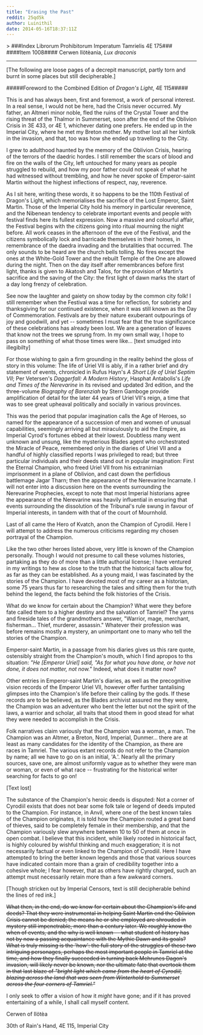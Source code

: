 ```yaml
---
title: "Erasing the Past"
reddit: 25qd5k
author: Luinithil
date: 2014-05-16T18:37:11Z
---
```


&gt; ###Index Librorum Prohibitorum Imperatum Tamrielis 4E 175###
####Item 1008####
Cerwen Ilötèania, *Lux draconis*


---
[The following are loose pages of a decrepit manuscript, partly torn and burnt in some places but still decipherable.]

#####Foreword to the Combined Edition of *Dragon's Light*, 4E 115#####

This is and has always been, first and foremost, a work of personal interest. In a real sense, I would not be here, had the Crisis never occurred. My father, an Altmeri minor noble, fled the ruins of the Crystal Tower and the rising threat of the Thalmor in Summerset, soon after the end of the Oblivion Crisis in 3E 433, or 4E 1, whichever dating one prefers. He ended up in the Imperial City, where he met my Breton mother. My mother lost all her kinfolk in the invasion, and that, too was how she ended up travelling to the City. 

I grew to adulthood haunted by the memory of the Oblivion Crisis, hearing of the terrors of the daedric hordes. I still remember the scars of blood and fire on the walls of the City, left untouched for many years as people struggled to rebuild, and how my poor father could not speak of what he had witnessed without trembling, and how he never spoke of Emperor-saint Martin without the highest inflections of respect, nay, reverence. 

As I sit here, writing these words, it so happens to be the 110th Festival of Dragon's Light, which memorialises the sacrifice of the Lost Emperor, Saint Martin. Those of the Imperial City hold his memory in particular reverence, and the Nibenean tendency to celebrate important events and people with festival finds here its fullest expression. Now a massive and colourful affair, the Festival begins with the citizens going into ritual mourning the night before. All work ceases in the afternoon of the eve of the Festival, and the citizens symbolically lock and barricade themselves in their homes, in remembrance of the daedra invading and the brutalities that occurred. The only sounds to be heard are the church bells tolling. No fires except the ones at the White-Gold Tower and the rebuilt Temple of the One are allowed during the night. Then on the day itself after remembrances before first light, thanks is given to Akatosh and Talos, for the provision of Martin's sacrifice and the saving of the City: the first light of dawn marks the start of a day long frenzy of celebration. 

See now the laughter and gaiety on show today by the common city folk! I still remember when the Festival was a time for reflection, for sobriety and thanksgiving for our continued existence, when it was still known as the Day of Commemoration. Festivals are by their nature exuberant outpourings of joy and goodwill, and yet --  sometimes I must fear that the true significance of these celebrations has already been lost. We are a generation of leaves that know not the trees we sprung from. In my own small way, I hope to pass on something of what those times were like... [text smudged into illegibilty]

For those wishing to gain a firm grounding in the reality behind the gloss of story in this volume: The life of Uriel VII is ably, if in a rather brief and dry statement of events, chronicled in Rufus Hayn's *A Short Life of Uriel Septim VII*; Per Vetersen's *Daggerfall: A Modern History*, Hasphat Antabolis's *Life and Times of the Nerevarine* in its revised and updated 3rd edition, and the three-volume *Biography of Barenziah* by Stern Gamboge provide amplification of detail for the later 44 years of Uriel VII's reign, a time that was to see great upheaval politically and socially in various provinces. 

This was the period that popular imagination calls the Age of Heroes, so named for the appearance of a succession of men and women of unusual capabilities, seemingly arriving all but miraculously to aid the Empire, as Imperial Cyrod's fortunes ebbed at their lowest. Doubtless many went unknown and unsung, like the mysterious Blades agent who orchestrated the Miracle of Peace, remembered only in the diaries of Uriel VII and a handful of highly classified reports I was privileged to read; but three particular individuals and their deeds stand out in popular imagination: First the Eternal Champion, who freed Uriel VII from his extranirnian imprisonment in a plane of Oblivion, and cast down the perfidious battlemage Jagar Tharn; then the appearance of the Nerevarine Incarnate. I will not enter into a discussion here on the events surrounding the Nerevarine Prophecies, except to note that most Imperial historians agree the appearance of the Nerevarine was heavily influential in ensuring that events surrounding the dissolution of the Tribunal's rule swung in favour of Imperial interests, in tandem with that of the court of Mournhold. 

Last of all came the Hero of Kvatch, anon the Champion of Cyrodiil. Here I will attempt to address the numerous criticisms regarding my chosen portrayal of the Champion. 

Like the two other heroes listed above, very little is known of the Champion personally. Though I would not presume to call these volumes histories, partaking as they do of more than a little authorial license; I have ventured in my writings to hew as close to the truth that the historical facts allow for, as far as they can be established. As a young maid, I was fascinated by the stories of the Champion. I have devoted most of my career as a historian, some 75 years thus far to researching the tales and sifting them for the truth behind the legend, the facts behind the folk histories of the Crisis. 

What do we know for certain about the Champion? What were they before fate called them to a higher destiny and the salvation of Tamriel? The yarns and fireside tales of the grandmothers answer, "Warrior, mage, merchant, fisherman... Thief, murderer, assassin." Whatever their profession was before remains mostly a mystery, an unimportant one to many who tell the stories of the Champion. 

Emperor-saint Martin, in a passage from his diaries gives us this rare quote, ostensibly straight from the Champion's mouth, which I find apropos to ths situation: *"He [Emperor Uriel] said, "As for what you have done, or have not done, it does not matter, not now."* Indeed, what does it matter now? 

Other entries in Emperor-saint Martin's diaries, as well as the precognitive vision records of the Emperor Uriel VII, however offer further tantalising glimpses into the Champion's life before their calling by the gods. If these records are to be believed, as the Blades archivist assured me they were, the Champion was an adventurer who bent the letter but not the spirit of the laws, a warrior and scholar, all traits that stood them in good stead for what they were needed to accomplish in the Crisis.  

Folk narratives claim variously that the Champion was a woman, a man. The Champion was an Altmer, a Breton, Nord, Imperial, Dunmer... there are at least as many candidates for the identity of the Champion, as there are races in Tamriel. The various extant records do not refer to the Champion by name; all we have to go on is an initial, 'A.'. Nearly all the primary sources, save one, are almost uniformly vague as to whether they were man or woman, or even of what race -- frustrating for the historical writer searching for facts to go on! 


[Text lost]


The substance of the Champion's heroic deeds is disputed: Not a corner of Cyrodiil exists that does not bear some folk tale or legend of deeds imputed to the Champion. For instance, in Anvil, where one of the best known tales of the Champion originates, it is told how the Champion routed a great band of thieves, said to be completely female in their membership, and that the Champion variously slew anywhere between 10 to 50 of them at once in open combat. I believe that this incident, while likely rooted in historical fact, is highly coloured by wishful thinking and much exaggeration; it is not necessarily factual or even linked to the Champion of Cyrodiil. Here I have attempted to bring the better known legends and those that various sources have indicated contain more than a grain of credibility together into a cohesive whole; I fear however, that as others have rightly charged, such an attempt must necessarily retain more than a few awkward corners.

[Though stricken out by Imperial Censors, text is still decipherable behind the lines of red ink.]

~~What then, in the end, do we know for certain about the Champion's life and deeds? That they were instrumental in helping Saint Martin end the Oblivion Crisis cannot be denied; the means he or she employed are shrouded in mystery still impenetrable, more than a century later. We roughly know the when of events, and the why is well known -- what student of history has not by now a passing acquaintance with the Mythic Dawn and its goals? What is truly missing is the 'how': the full story of the struggles of these two intriguing personages, perhaps the most important people in Tamriel at the time, and how they finally succeeded in turning back Mehrunes Dagon's invasion, will likely never be known, nor the ultimate fate that overtook them in that last blaze of *"bright light which came from the heart of Cyrodiil, blazing across the land that was seen from Winterhold to Summerset across the four corners of Tamriel."*~~ 

I only seek to offer a vision of how it *might* have gone; and if it has proved entertaining of a while, I shall call myself content.



 Cerwen of Ilötèa

 30th of Rain's Hand, 4E 115, Imperial City


 


 
 











